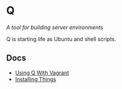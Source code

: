 # Q

_A tool for building server environments_

Q is starting life as Ubuntu and shell scripts.

## Docs

* [Using Q With Vagrant](docs/VAGRANT.md)
* [Installing Things](docs/THINGS.md)
